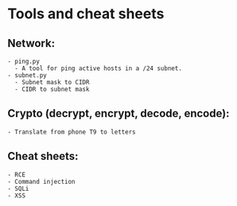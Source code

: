 # Tools and cheat sheets

## Network:
    - ping.py
      - A tool for ping active hosts in a /24 subnet.
    - subnet.py
      - Subnet mask to CIDR
      - CIDR to subnet mask

## Crypto (decrypt, encrypt, decode, encode):
    - Translate from phone T9 to letters

## Cheat sheets:
    - RCE
    - Command injection
    - SQLi
    - XSS
